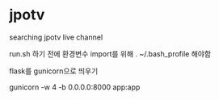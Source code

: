 # jpotv
searching jpotv live channel

run.sh 하기 전에 환경변수 import를 위해 . ~/.bash_profile 해야함


flask를 gunicorn으로 띄우기

gunicorn -w 4 -b 0.0.0.0:8000 app:app
